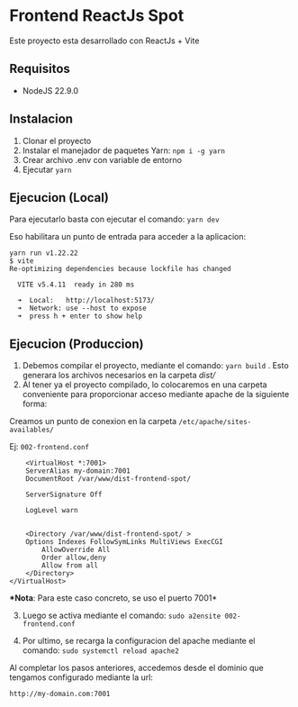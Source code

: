 # Frontend ReactJs Spot
Este proyecto esta desarrollado con ReactJs + Vite

## Requisitos
- NodeJS 22.9.0

## Instalacion
1. Clonar el proyecto
2. Instalar el manejador de paquetes Yarn: `npm i -g yarn`
3. Crear archivo .env con variable de entorno
4. Ejecutar `yarn`

## Ejecucion (Local)

Para ejecutarlo basta con ejecutar el comando: `yarn dev`

Eso habilitara un punto de entrada para acceder a la aplicacion:
```
yarn run v1.22.22
$ vite
Re-optimizing dependencies because lockfile has changed

  VITE v5.4.11  ready in 280 ms

  ➜  Local:   http://localhost:5173/
  ➜  Network: use --host to expose
  ➜  press h + enter to show help

```

## Ejecucion (Produccion)

1. Debemos compilar el proyecto, mediante el comando: `yarn build` . Esto generara los archivos necesarios en la carpeta *dist/*
2. Al tener ya el proyecto compilado, lo colocaremos en una carpeta conveniente para proporcionar acceso mediante apache de la siguiente forma:

Creamos un punto de conexion en la carpeta `/etc/apache/sites-availables/`

Ej: `002-frontend.conf`

```
    <VirtualHost *:7001>
    ServerAlias my-domain:7001
    DocumentRoot /var/www/dist-frontend-spot/

    ServerSignature Off

    LogLevel warn


    <Directory /var/www/dist-frontend-spot/ >
    Options Indexes FollowSymLinks MultiViews ExecCGI
        AllowOverride All
        Order allow,deny
        Allow from all
    </Directory>
</VirtualHost>

```
**\*Nota**: Para este caso concreto, se uso el puerto 7001\*

3. Luego se activa mediante el comando: `sudo a2ensite 002-frontend.conf`

4. Por ultimo, se recarga la configuracion del apache mediante el comando:
   `sudo systemctl reload apache2`

Al completar los pasos anteriores, accedemos desde el dominio que
tengamos configurado mediante la url:

`http://my-domain.com:7001`
